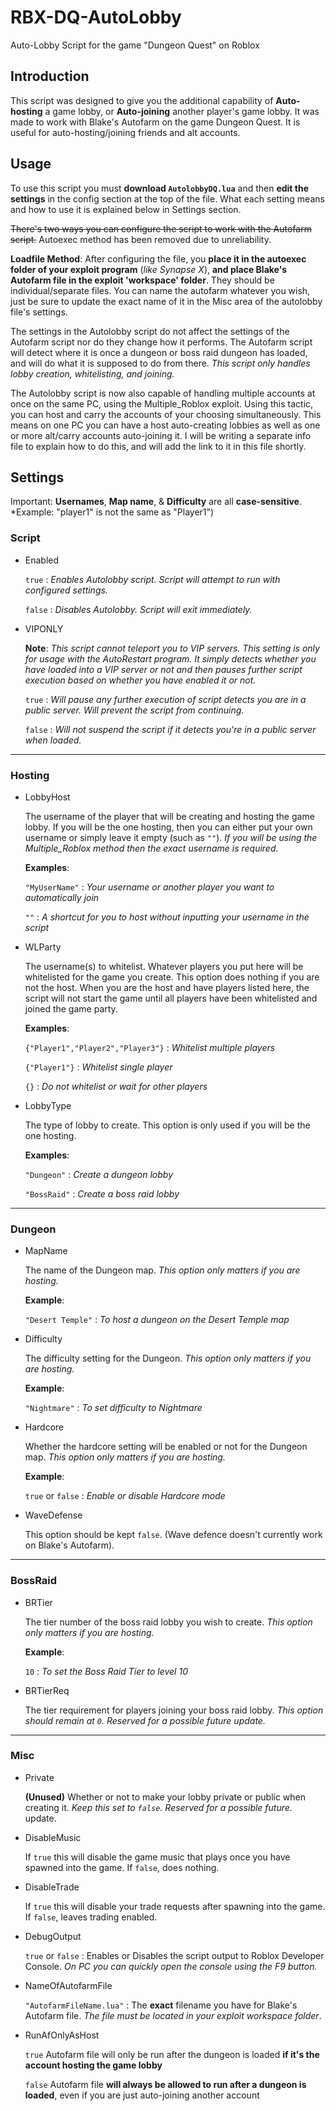 # RBX-DQ-AutoLobby

Auto-Lobby Script for the game "Dungeon Quest" on Roblox

## Introduction

   This script was designed to give you the additional capability of **Auto-hosting** a game lobby, or **Auto-joining** another player's game lobby. It was made to work with Blake's Autofarm on the game Dungeon Quest. It is useful for auto-hosting/joining friends and alt accounts.

## Usage

   To use this script you must **download `AutolobbyDQ.lua`** and then **edit the settings** in the config section at the top of the file. What each setting means and how to use it is explained below in Settings section.

   ~~There's two ways you can configure the script to work with the Autofarm script.~~ Autoexec method has been removed due to unreliability.

   **Loadfile Method**: After configuring the file, you **place it in the autoexec folder of your exploit program** (*like Synapse X*), **and place Blake's Autofarm file in the exploit 'workspace' folder**. They should be individual/separate files. You can name the autofarm whatever you wish, just be sure to update the exact name of it in the Misc area of the autolobby file's settings.

   The settings in the Autolobby script do not affect the settings of the Autofarm script nor do they change how it performs. The Autofarm script will detect where it is once a dungeon or boss raid dungeon has loaded, and will do what it is supposed to do from there. *This script only handles lobby creation, whitelisting, and joining.*

   The Autolobby script is now also capable of handling multiple accounts at once on the same PC, using the Multiple_Roblox exploit. Using this tactic, you can host and carry the accounts of your choosing simultaneously. This means on one PC you can have a host auto-creating lobbies as well as one or more alt/carry accounts auto-joining it. I will be writing a separate info file to explain how to do this, and will add the link to it in this file shortly.

## Settings

Important: **Usernames**, **Map name**, & **Difficulty** are all **case-sensitive**. *Example: "player1" is not the same as "Player1")

### Script

* Enabled

  `true` : *Enables Autolobby script. Script will attempt to run with configured settings.*

  `false` : *Disables Autolobby. Script will exit immediately.*

* VIPONLY

  **Note**: *This script cannot teleport you to VIP servers. This setting is only for usage with the AutoRestart program. It simply detects whether you have loaded into a VIP server or not and then pauses further script execution based on whether you have enabled it or not.*

  `true` : *Will pause any further execution of script detects you are in a public server. Will prevent the script from continuing.*

  `false` : *Will not suspend the script if it detects you're in a public server when loaded.*

___

### Hosting

* LobbyHost

   The username of the player that will be creating and hosting the game lobby. If you will be the one hosting, then you can either put your own username or simply leave it empty (such as `""`). *If you will be using the Multiple_Roblox method then the exact username is required.*

  **Examples**:

   `"MyUserName"` : *Your username or another player you want to automatically join*

   `""` : *A shortcut for you to host without inputting your username in the script*

* WLParty

   The username(s) to whitelist. Whatever players you put here will be whitelisted for the game you create. This option does nothing if you are not the host. When you are the host and have players listed here, the script will not start the game until all players have been whitelisted and joined the game party.

  **Examples**:

  `{"Player1","Player2","Player3"}` : *Whitelist multiple players*

  `{"Player1"}` : *Whitelist single player*

  `{}` : *Do not whitelist or wait for other players*

* LobbyType

   The type of lobby to create. This option is only used if you will be the one hosting.

  **Examples**:

  `"Dungeon"` : *Create a dungeon lobby*

  `"BossRaid"` : *Create a boss raid lobby*

___

### Dungeon

* MapName

   The name of the Dungeon map. *This option only matters if you are hosting.*

  **Example**:

  `"Desert Temple"` : *To host a dungeon on the Desert Temple map*

* Difficulty

   The difficulty setting for the Dungeon. *This option only matters if you are hosting.*

  **Example**:

  `"Nightmare"` : *To set difficulty to Nightmare*

* Hardcore

   Whether the hardcore setting will be enabled or not for the Dungeon map. *This option only matters if you are hosting.*

  **Example**:

  `true` or `false` : *Enable or disable Hardcore mode*

* WaveDefense

   This option should be kept `false`. (Wave defence doesn't currently work on Blake's Autofarm).

___

### BossRaid

* BRTier

   The tier number of the boss raid lobby you wish to create. *This option only matters if you are hosting.*

  **Example**:

  `10` : *To set the Boss Raid Tier to level 10*

* BRTierReq

   The tier requirement for players joining your boss raid lobby. *This option should remain at `0`. Reserved for a possible future update.*

___

### Misc

* Private

   **(Unused)** Whether or not to make your lobby private or public when creating it. *Keep this set to `false`. Reserved for a possible future.* update.

* DisableMusic

   If `true` this will disable the game music that plays once you have spawned into the game. If `false`, does nothing.

* DisableTrade

   If `true` this will disable your trade requests after spawning into the game. If `false`, leaves trading enabled.

* DebugOutput

   `true` or `false` : Enables or Disables the script output to Roblox Developer Console. *On PC you can quickly open the console using the F9 button.*

* NameOfAutofarmFile

   `"AutofarmFileName.lua"` : The **exact** filename you have for Blake's Autofarm file. *The file must be located in your exploit workspace folder*.

* RunAfOnlyAsHost

   `true` Autofarm file will only be run after the dungeon is loaded **if it's the account hosting the game lobby**

   `false` Autofarm file **will always be allowed to run after a dungeon is loaded**, even if you are just auto-joining another account

